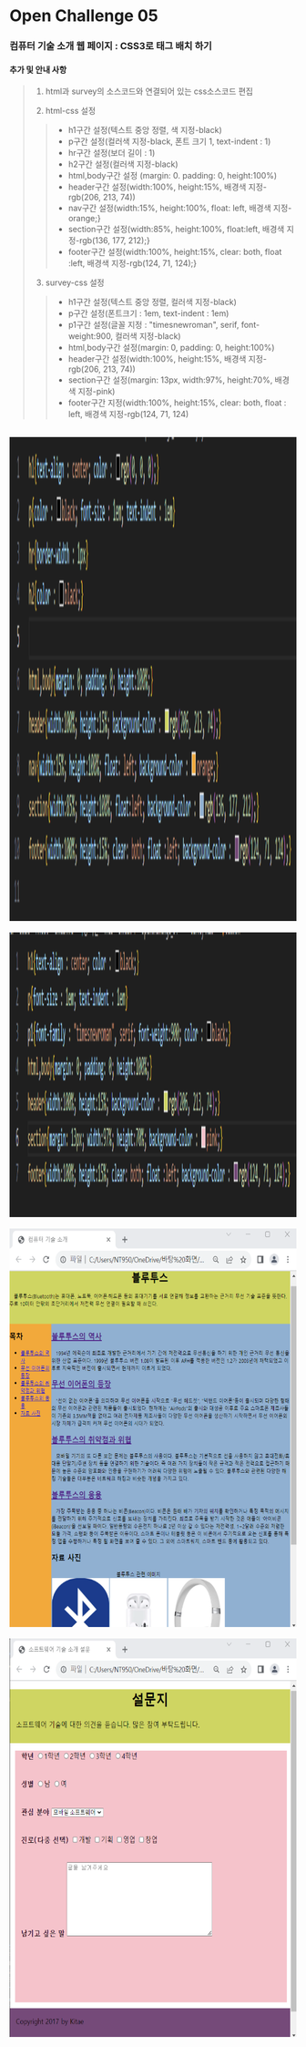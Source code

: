 # Open Challenge 05

### 컴퓨터 기술 소개 웹 페이지 : CSS3로 태그 배치 하기

 #### 추가 및 안내 사항

>    1. html과 survey의 소스코드와 연결되어 있는 css소스코드 편집
>    >
>    2. html-css 설정
>    >- h1구간 설정(텍스트 중앙 정렬, 색 지정-black)
>    >- p구간 설정(컬러색 지정-black, 폰트 크기 1, text-indent : 1)
>    >- hr구간 설정(보더 길이 : 1)
>    >- h2구간 설정(컬러색 지정-black)
>    >- html,body구간 설정 (margin: 0. padding: 0,  height:100%)
>    >- header구간 설정(width:100%, height:15%, 배경색 지정-rgb(206, 213, 74))
>    >- nav구간 설정(width:15%, height:100%, float: left, 배경색 지정-orange;}
>    >- section구간 설정(width:85%, height:100%, float:left, 배경색 지정-rgb(136, 177, 212);}
>    >- footer구간 설정(width:100%, height:15%, clear: both, float :left, 배경색 지정-rgb(124, 71, 124);}
>    >
>    3. survey-css 설정
>    >- h1구간 설정(텍스트 중앙 정렬, 컬러색 지정-black)
>    >- p구간 설정(폰트크기 : 1em, text-indent : 1em)
>    >- p1구간 설정(글꼴 지정 : "timesnewroman", serif, font-weight:900, 컬러색 지정-black)
>    >- html,body구간 설정(margin: 0, padding: 0, height:100%)
>    >- header구간 설정(width:100%, height:15%, 배경색 지정-rgb(206, 213, 74))
>    >- section구간 설정(margin: 13px, width:97%, height:70%, 배경색 지정-pink)
>    >- footer구간 지정(width:100%, height:15%, clear: both, float : left, 배경색 지정-rgb(124, 71, 124)

<br><img src="1.png" width="1000" height="850" title="px(픽셀) 크기 설정" alt="1번 이미지"></img><br/>
<br><img src="2.png" width="1000" height="500" title="px(픽셀) 크기 설정" alt="1번 이미지"></img><br/>
<br><img src="3.png" width="1000" height="700" title="px(픽셀) 크기 설정" alt="1번 이미지"></img><br/>
<br><img src="4.png" width="1000" height="700" title="px(픽셀) 크기 설정" alt="1번 이미지"></img><br/>
